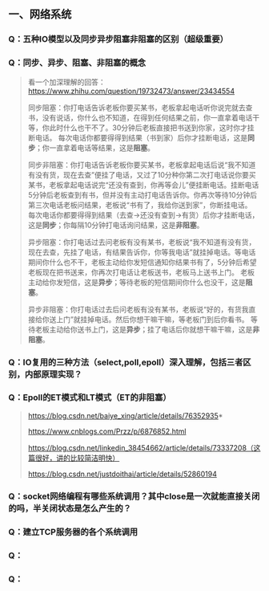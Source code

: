 

## 一、网络系统

### Q：五种IO模型以及同步异步阻塞非阻塞的区别（超级重要）



### Q：同步、异步、阻塞、非阻塞的概念

> 看一个加深理解的回答：https://www.zhihu.com/question/19732473/answer/23434554
>
> 同步阻塞：你打电话告诉老板你要买某书，老板拿起电话听你说完就去查书，没有说话，你什么也不知道，在得到任何结果之前，你一直拿着电话干等，你此时什么也干不了。30分钟后老板直接把书送到你家，这时你才挂断电话。
> 每次电话你都要得得到结果（书到家）后你才挂断电话，这是**同步**；你一直拿着电话等结果，这是**阻塞**。
>
> 同步非阻塞：你打电话告诉老板你要买某书，老板拿起电话后说“我不知道有没有货，现在去查”便挂了电话，又过了10分种你第二次打电话说你要买某书，老板拿起电话说完“还没有查到，你再等会儿”便挂断电话。挂断电话5分钟后老板查到有书，但并没有主动打电话告诉你。你再次等待10分钟后第三次电话老板问结果，老板说“书有了，我给你送到家”，你断挂电话。
> 每次电话你都要得得到结果（去查->还没有查到->有货）后你才挂断电话，这是**同步**；你每隔10分钟打电话询问结果，这是**非阻塞**。
>
> 异步阻塞：你打电话过去问老板有没有某书，老板说“我不知道有没有货，现在去查，先挂了电话，有结果告诉你，你等我电话”就挂掉电话。等电话期间你什么也不干，老板主动给你发短信通知你结果书有了，5分钟后希望老板现在把书送来，你再次打电话让老板送书，老板马上送书上门。
> 老板主动给你发短信，这是**异步**；等待老板的短信期间你什么也没干，这是**阻塞**。
>
> 异步非阻塞：你打电话过去后问老板有没有某书，老板说“好的，有货我直接给你送上门”就挂掉电话。然后你想干嘛干嘛，等老板门到后你看书。
> 等待老板主动给你送书上门，这是**异步**；挂了电话后你就想干嘛干嘛，这是**非阻塞**。



### Q：IO复用的三种方法（select,poll,epoll）深入理解，包括三者区别，内部原理实现？ 



### Q：Epoll的ET模式和LT模式（ET的非阻塞）

> https://blog.csdn.net/baiye_xing/article/details/76352935*
>
> https://www.cnblogs.com/Przz/p/6876852.html
>
> https://blog.csdn.net/linkedin_38454662/article/details/73337208（这篇很好，讲的比较简洁明快）
>
> https://blog.csdn.net/justdoithai/article/details/52860194



### Q：socket网络编程有哪些系统调用？其中close是一次就能直接关闭的吗，半关闭状态是怎么产生的？ 



### Q：建立TCP服务器的各个系统调用



### Q：



### Q：

